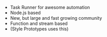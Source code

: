 * Task Runner for awesome automation
* Node.js based
* New, but large and fast growing community
* Function and stream based
* (Style Prototypes uses this)